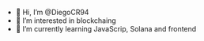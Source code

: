- 👋 Hi, I’m @DiegoCR94
- 👀 I’m interested in blockchaing
- 🌱 I’m currently learning JavaScrip, Solana and frontend
